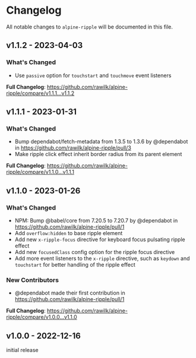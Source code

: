 # Changelog

All notable changes to `alpine-ripple` will be documented in this file.

## v1.1.2 - 2023-04-03

### What's Changed

- Use `passive` option for `touchstart` and `touchmove` event listeners

**Full Changelog**: https://github.com/rawilk/alpine-ripple/compare/v1.1.1...v1.1.2

## v1.1.1 - 2023-01-31

### What's Changed

- Bump dependabot/fetch-metadata from 1.3.5 to 1.3.6 by @dependabot in https://github.com/rawilk/alpine-ripple/pull/3
- Make ripple click effect inherit border radius from its parent element

**Full Changelog**: https://github.com/rawilk/alpine-ripple/compare/v1.1.0...v1.1.1

## v1.1.0 - 2023-01-26

### What's Changed

- NPM: Bump @babel/core from 7.20.5 to 7.20.7 by @dependabot in https://github.com/rawilk/alpine-ripple/pull/1
- Add `overflow:hidden` to base ripple element
- Add new `x-ripple-focus` directive for keyboard focus pulsating ripple effect
- Add new `focusedClass` config option for the ripple focus directive
- Add more event listeners to the `x-ripple` directive, such as `keydown` and `touchstart` for better handling of the ripple effect

### New Contributors

- @dependabot made their first contribution in https://github.com/rawilk/alpine-ripple/pull/1

**Full Changelog**: https://github.com/rawilk/alpine-ripple/compare/v1.0.0...v1.1.0

## v1.0.0 - 2022-12-16

initial release
